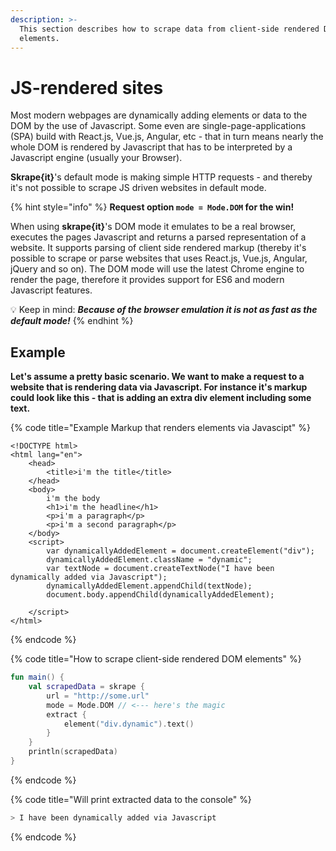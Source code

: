```yaml
---
description: >-
  This section describes how to scrape data from client-side rendered DOM
  elements.
---
```


# JS-rendered sites

Most modern webpages are dynamically adding elements or data to the DOM by the use of Javascript. Some even are single-page-applications \(SPA\) build with React.js, Vue.js, Angular, etc - that in turn means nearly the whole DOM is rendered by Javascript that has to be interpreted by a Javascript engine \(usually your Browser\).

**Skrape{it}**'s  default mode is making simple HTTP requests - and thereby it's not possible to scrape JS driven websites in default mode.

{% hint style="info" %}
**Request option `mode = Mode.DOM` for the win!**

When using **skrape{it}**'s DOM mode it emulates to be a real browser, executes the pages Javascript and returns a parsed representation of a website. It supports parsing of client side rendered markup \(thereby it's possible to scrape or parse websites that uses React.js, Vue.js, Angular, jQuery and so on\). The DOM mode will use the latest Chrome engine to render the page, therefore it provides support for ES6 and modern Javascript features.

💡 Keep in mind: _**Because of the browser emulation it is not as fast as the default mode!**_
{% endhint %}

## Example

**Let's assume a pretty basic scenario. We want to make a request to a website that is rendering data via Javascript. For instance it's markup could look like this - that is adding an extra div element including some text.** 

{% code title="Example Markup that renders elements via Javascipt" %}
```markup
<!DOCTYPE html>
<html lang="en">
    <head>
        <title>i'm the title</title>
    </head>
    <body>
        i'm the body
        <h1>i'm the headline</h1>
        <p>i'm a paragraph</p>
        <p>i'm a second paragraph</p>
    </body>
    <script>
        var dynamicallyAddedElement = document.createElement("div");
        dynamicallyAddedElement.className = "dynamic";
        var textNode = document.createTextNode("I have been dynamically added via Javascript");
        dynamicallyAddedElement.appendChild(textNode);
        document.body.appendChild(dynamicallyAddedElement);

    </script>
</html>
```
{% endcode %}

{% code title="How to scrape client-side rendered DOM elements" %}
```kotlin
fun main() {
    val scrapedData = skrape {
        url = "http://some.url"
        mode = Mode.DOM // <--- here's the magic
        extract { 
            element("div.dynamic").text()
        }
    }
    println(scrapedData)
}
```
{% endcode %}

{% code title="Will print extracted data to the console" %}
```bash
> I have been dynamically added via Javascript
```
{% endcode %}



